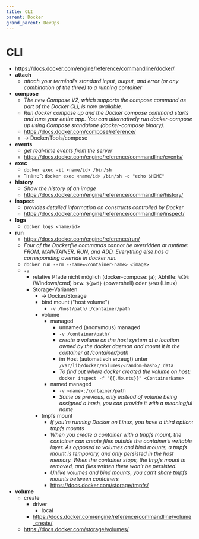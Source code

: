 ```yaml
---
title: CLI
parent: Docker
grand_parent: DevOps
---
```


# CLI
- <https://docs.docker.com/engine/reference/commandline/docker/>
- **attach**
  - *attach your terminal’s standard input, output, and error (or any combination of the three) to a running container*
- **compose**
  - *The new Compose V2, which supports the compose command as part of the Docker CLI, is now available.*
  - *Run docker compose up and the Docker compose command starts and runs your entire app. You can alternatively run docker-compose up using Compose standalone (docker-compose binary).*
  - <https://docs.docker.com/compose/reference/>
  - -> Docker/Tools/compose
- **events**
  - *get real-time events from the server* 
  - <https://docs.docker.com/engine/reference/commandline/events/> 
- **exec**
  - `docker exec -it <name/id> /bin/sh`
  - "Inline": `docker exec <name/id> /bin/sh -c "echo $HOME"`
- **history**
  - *Show the history of an image* 
  - <https://docs.docker.com/engine/reference/commandline/history/> 
- **inspect**
  - *provides detailed information on constructs controlled by Docker* 
  - <https://docs.docker.com/engine/reference/commandline/inspect/>
- **logs**
  - `docker logs <name/id>`
- **run**
  - <https://docs.docker.com/engine/reference/run/>
  - *Four of the Dockerfile commands cannot be overridden at runtime: FROM, MAINTAINER, RUN, and ADD. Everything else has a corresponding override in docker run.* 
  - `docker run --rm --name=<container-name> <image>`
  - `-v`
    - relative Pfade nicht möglich (docker-compose: ja); Abhilfe: `%CD%` (Windows/cmd) bzw. `${pwd}` (powershell) oder `$PWD` (Linux)
    - Storage-Varianten
      - → Docker/Storage
      - bind mount ("host volume")
        - `-v /host/path/:/container/path`
      - volume
          - managed
            - unnamed (anonymous) managed
            - `-v /container/path/`
            - *create a volume on the host system at a location owned by the docker daemon and mount it in the container at /container/path*
            - im Host (automatisch erzeugt) unter `/var/lib/docker/volumes/<random-hash>/_data`
            - *To find out where docker created the volume on host:* `docker inspect -f "{{.Mounts}}" <ContainerName>`
          - named managed
            - `-v <name>:/container/path`
            - *Same as previous, only instead of volume being assigned a hash, you can provide it with a meaningful name*
      - tmpfs mount
        - *If you’re running Docker on Linux, you have a third option: tmpfs mounts*
        - *When you create a container with a tmpfs mount, the container can create files outside the container’s writable layer. As opposed to volumes and bind mounts, a tmpfs mount is temporary, and only persisted in the host memory. When the container stops, the tmpfs mount is removed, and files written there won’t be persisted.*
        - *Unlike volumes and bind mounts, you can’t share tmpfs mounts between containers*
        - <https://docs.docker.com/storage/tmpfs/>
- **volume**
    - create
        - driver
            - local
        - <https://docs.docker.com/engine/reference/commandline/volume_create/>
    - <https://docs.docker.com/storage/volumes/>
